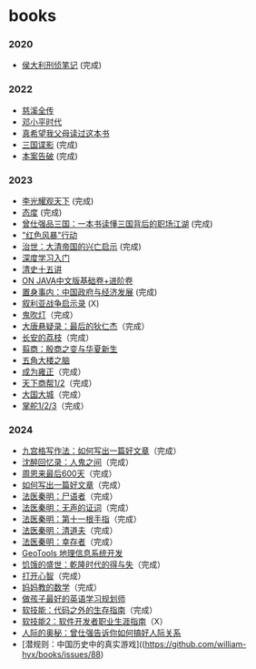 # books

### 2020

- [侯大利刑侦笔记](https://github.com/william-hyx/books/issues/3) (完成)


### 2022

- [慈溪全传](https://github.com/william-hyx/books/issues/2) 
- [邓小平时代](https://github.com/william-hyx/books/issues/4) 
- [真希望我父母读过这本书](https://github.com/william-hyx/books/issues/5)
- [三国谍影](https://github.com/william-hyx/books/issues/38) (完成)
- [本案告破](https://github.com/william-hyx/books/issues/39) (完成)

### 2023

- [李光耀观天下](https://github.com/william-hyx/books/issues/41) (完成)
- [态度](https://github.com/william-hyx/books/issues/42) (完成)
- [曾仕强品三国：一本书读懂三国背后的职场江湖](https://github.com/william-hyx/books/issues/49) (完成)
- ["红色风暴"行动](https://github.com/william-hyx/books/issues/47)
- [治世：大清帝国的兴亡启示](https://github.com/william-hyx/books/issues/50) (完成)
- [深度学习入门](https://github.com/william-hyx/books/issues/51)
- [清史十五讲](https://github.com/william-hyx/books/issues/52)
- [ON JAVA中文版基础卷+进阶卷](https://github.com/william-hyx/books/issues/54)
- [置身事内：中国政府与经济发展](https://github.com/william-hyx/books/issues/16) (完成)
- [叙利亚战争启示录](https://github.com/william-hyx/books/issues/59) (X)
- [鬼吹灯](https://github.com/william-hyx/books/issues/60)（完成）
- [大唐悬疑录：最后的狄仁杰](https://github.com/william-hyx/books/issues/61)（完成）
- [长安的荔枝](https://github.com/william-hyx/books/issues/62)（完成）
- [翦商：殷商之变与华夏新生](https://github.com/william-hyx/books/issues/63)
- [五角大楼之脑](https://github.com/william-hyx/books/issues/64)
- [成为雍正](https://github.com/william-hyx/books/issues/66)（完成）
- [天下商帮1/2](https://github.com/william-hyx/books/issues/67)（完成）
- [大国大城](https://github.com/william-hyx/books/issues/68)（完成）
- [掌舵1/2/3](https://github.com/william-hyx/books/issues/69)（完成）

### 2024

- [九宫格写作法：如何写出一篇好文章](https://github.com/william-hyx/books/issues/70)（完成）
- [沈醉回忆录：人鬼之间](https://github.com/william-hyx/books/issues/71)（完成）
- [周恩来最后600天](https://github.com/william-hyx/books/issues/72)（完成）
- [如何写出一篇好文章](https://github.com/william-hyx/books/issues/73)（完成）
- [法医秦明：尸语者](https://github.com/william-hyx/books/issues/74)（完成）
- [法医秦明：无声的证词](https://github.com/william-hyx/books/issues/75)（完成）
- [法医秦明：第十一根手指](https://github.com/william-hyx/books/issues/76)（完成）
- [法医秦明：清道夫](https://github.com/william-hyx/books/issues/77)（完成）
- [法医秦明：幸存者](https://github.com/william-hyx/books/issues/78)（完成）
- [GeoTools 地理信息系统开发](https://github.com/william-hyx/books/issues/79)
- [饥饿的盛世：乾隆时代的得与失](https://github.com/william-hyx/books/issues/65)（完成）
- [打开心智](https://github.com/william-hyx/books/issues/81)（完成）
- [妈妈教的数学](https://github.com/william-hyx/books/issues/83)（完成）
- [做孩子最好的英语学习规划师](https://github.com/william-hyx/books/issues/84)
- [软技能：代码之外的生存指南](https://github.com/william-hyx/books/issues/85)（完成）
- [软技能2：软件开发者职业生涯指南](https://github.com/william-hyx/books/issues/86)（X）
- [人际的奥秘：曾仕强告诉你如何搞好人际关系](https://github.com/william-hyx/books/issues/87)
- [潜规则：中国历史中的真实游戏]((https://github.com/william-hyx/books/issues/88)

